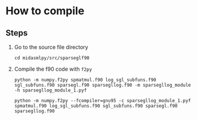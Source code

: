 # How to compile

## Steps
1. Go to the source file directory
    ```shell
    cd midasmlpy/src/sparseglf90
    ```

2. Compile the f90 code with `f2py`
    ```shell
    python -m numpy.f2py spmatmul.f90 log_sgl_subfuns.f90 sgl_subfuns.f90 sparsegl.f90 sparsegllog.f90 -m sparsegllog_module -h sparsegllog_module_1.pyf

    python -m numpy.f2py --fcompiler=gnu95 -c sparsegllog_module_1.pyf spmatmul.f90 log_sgl_subfuns.f90 sgl_subfuns.f90 sparsegl.f90 sparsegllog.f90
    ```

